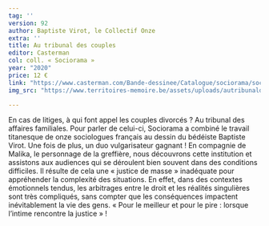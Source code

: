 ```yaml
---
tag: ''
version: 92
author: Baptiste Virot, le Collectif Onze
extra: ''
title: Au tribunal des couples
editor: Casterman
col: coll. « Sociorama »
year: "2020"
price: 12 €
link: "https://www.casterman.com/Bande-dessinee/Catalogue/sociorama/sociorama-au-tribunal-des-couples"
img_src: "https://www.territoires-memoire.be/assets/uploads/autribunaldescouples.jpg"

---
```

En cas de litiges, à qui font appel les couples divorcés ? Au tribunal des affaires familiales. Pour parler de celui-ci, Sociorama a combiné le travail titanesque de onze sociologues français au dessin du bédéiste Baptiste Virot. Une fois de plus, un duo vulgarisateur gagnant ! En compagnie de Malika, le personnage de la greffière, nous découvrons cette institution et assistons aux audiences qui se déroulent bien souvent dans des conditions difficiles. Il résulte de cela une « justice de masse » inadéquate pour appréhender la complexité des situations. En effet, dans des contextes émotionnels tendus, les arbitrages entre le droit et les réalités singulières sont très compliqués, sans compter que les conséquences impactent inévitablement la vie des gens. « Pour le meilleur et pour le pire : lorsque l’intime rencontre la justice » !